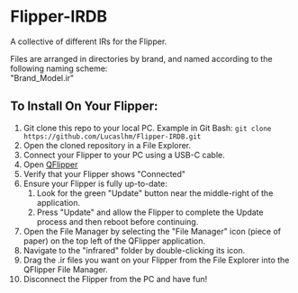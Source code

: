 # Flipper-IRDB

A collective of different IRs for the Flipper.  

Files are arranged in directories by brand, and named according to the following naming scheme:  
"Brand_Model.ir"  

## To Install On Your Flipper:  

1. Git clone this repo to your local PC. Example in Git Bash: `git clone https://github.com/Lucaslhm/Flipper-IRDB.git`
2. Open the cloned repository in a File Explorer.
3. Connect your Flipper to your PC using a USB-C cable.
4. Open [QFlipper](https://flipperzero.one/update)
5. Verify that your Flipper shows "Connected"
6. Ensure your Flipper is fully up-to-date:
    1. Look for the green "Update" button near the middle-right of the application.
    2. Press "Update" and allow the Flipper to complete the Update process and then reboot before continuing.
7. Open the File Manager by selecting the "File Manager" icon (piece of paper) on the top left of the QFlipper application.
8. Navigate to the "infrared" folder by double-clicking its icon.
9. Drag the .ir files you want on your Flipper from the File Explorer into the QFlipper File Manager.
10. Disconnect the Flipper from the PC and have fun!